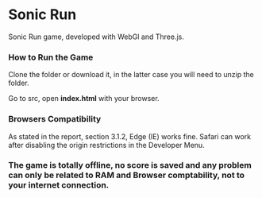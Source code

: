 # Sonic Run

Sonic Run game, developed with WebGl and Three.js.

### How to Run the Game

Clone the folder or download it, in the latter case you will need to unzip the folder.

Go to src, open **index.html** with your browser.

### Browsers Compatibility

As stated in the report, section 3.1.2, Edge (IE) works fine. Safari can work after disabling the origin restrictions in the Developer Menu. 
 

### The game is totally offline, no score is saved and any problem can only be related to RAM and Browser comptability, not to your internet connection. 



